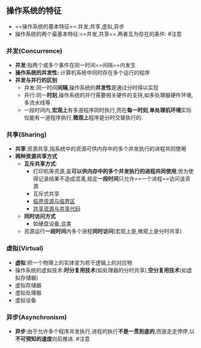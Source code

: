 ## 操作系统的特征
- ==操作系统的基本特征==:并发,共享,虚拟,异步
- 操作系统的两个最基本特征:==并发,共享==.两者互为存在的条件: #注意
<!--SR:!2022-10-14,1,230-->

### 并发(Concurrence)
- **并发**:指两个或多个事件在同一时间==间隔==内发生
- **操作系统的并发性:** 计算机系统中同时存在多个运行的程序
- **并发与并行的区别**
	- 并发:同一时间**间隔**,操作系统的**并发性**是通过分时得以实现
	- 并行:同一**时刻**,操作系统的并行需要相关硬件的支持,如多处理器硬件环境,多流水线等.
	- 一段时间内,**宏观上**有多道程序同时执行,而在**每一时刻**,**单处理机环境**实际仅能有一道程序执行,**微观上**程序是分时交替执行的.

### 共享(Sharing)
- **共享**:资源共享,指系统中的资源可供内存中的多个并发执行的进程共同使用
- **两种资源共享方式**
	- **互斥共享方式**:
		- 打印机等资源,虽**可以供内存中的多个并发执行的进程共同使用**,但为使得记录结果不造成混淆,规定**一段时间**只允许==一个进程==访问该资源
		- 互斥式共享
		- [临界资源与临界区](临界资源与临界区.md)
		- [共享资源与共享代码](考研/408/操作系统/共享资源与共享代码.md)
	- **同时访问方式**
		- 如硬盘设备,这类
	- 资源运行**一段时间**内多个进程**同时访问**(宏观上是,微观上是分时共享)

### 虚拟(Virtual)
- **虚拟**:把一个物理上的实体变为若干逻辑上的对应物
- 操作系统的虚拟技术:**时分复用技术**(如处理器的分时共享),**空分复用技术**(如虚拟存储器)
- 虚拟存储器
- 虚拟处理器
- 虚拟设备
### 异步(Asynchronism)
- **异步**:由于允许多个程序并发执行,进程的执行**不是一贯到底的**,而是走走停停,以**不可预知的速度**向前推进. #注意